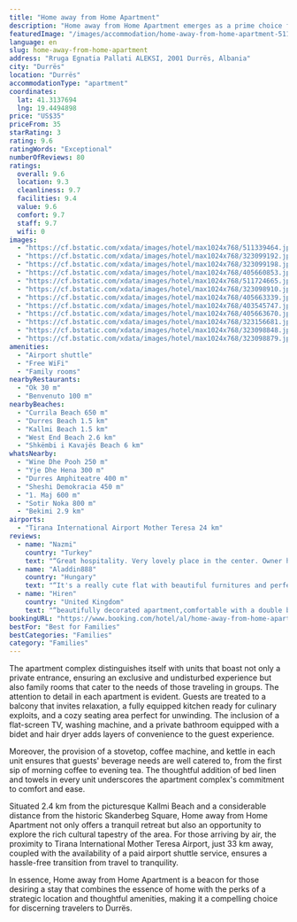 ```yaml
---
title: "Home away from Home Apartment"
description: "Home away from Home Apartment emerges as a prime choice for travelers seeking the comfort of home blended with the convenience of hotel-like amenities in Durrës."
featuredImage: "/images/accommodation/home-away-from-home-apartment-511339464.jpg"
language: en
slug: home-away-from-home-apartment
address: "Rruga Egnatia Pallati ALEKSI, 2001 Durrës, Albania"
city: "Durrës"
location: "Durrës"
accommodationType: "apartment"
coordinates:
  lat: 41.3137694
  lng: 19.4494898
price: "US$35"
priceFrom: 35
starRating: 3
rating: 9.6
ratingWords: "Exceptional"
numberOfReviews: 80
ratings:
  overall: 9.6
  location: 9.3
  cleanliness: 9.7
  facilities: 9.4
  value: 9.6
  comfort: 9.7
  staff: 9.7
  wifi: 0
images:
  - "https://cf.bstatic.com/xdata/images/hotel/max1024x768/511339464.jpg?k=3374b16af99c319ddf0e83ef89ec16f7442a9d21db9a839c3ced1a374268cc1a&o=&hp=1"
  - "https://cf.bstatic.com/xdata/images/hotel/max1024x768/323099192.jpg?k=f80c28c7f7754e3346a2a9dd8ce9a86286a3c55c2819dc66b6d9720cbef27ed6&o=&hp=1"
  - "https://cf.bstatic.com/xdata/images/hotel/max1024x768/323099198.jpg?k=13698f6139e25e05b3c0615ebfe20f83441e0baf30b890af46389d2defd26119&o=&hp=1"
  - "https://cf.bstatic.com/xdata/images/hotel/max1024x768/405660853.jpg?k=0ba8341ed10ee631492b284a5887b32972b5df6365061f8c947f2864026a5cf5&o=&hp=1"
  - "https://cf.bstatic.com/xdata/images/hotel/max1024x768/511724665.jpg?k=beed986fcaf08457f8b209587441bb3b0d531a7c3358dd0fec921213ba86d544&o=&hp=1"
  - "https://cf.bstatic.com/xdata/images/hotel/max1024x768/323098910.jpg?k=72e303f537b3089dab9c3323284d11c15a9c02b717289fd09b7eb97d0e77d1ba&o=&hp=1"
  - "https://cf.bstatic.com/xdata/images/hotel/max1024x768/405663339.jpg?k=01c1b006cabe418607029403304a58a04fee6a14b4ca7abc579ddea1e2a85daf&o=&hp=1"
  - "https://cf.bstatic.com/xdata/images/hotel/max1024x768/403545747.jpg?k=651c6ead97a1b9bc6f9320bcee308f9de9632c21f5d80bf45459c07fecc6a053&o=&hp=1"
  - "https://cf.bstatic.com/xdata/images/hotel/max1024x768/405663670.jpg?k=6973ca100ab10376a68e11122087c1c8a30acf7c08507c14881766bd5aa52ff1&o=&hp=1"
  - "https://cf.bstatic.com/xdata/images/hotel/max1024x768/323156681.jpg?k=a4fb798fe37e294b8ea935e9a709a60e5ef47dc400d7c6a98f04fb72fa375920&o=&hp=1"
  - "https://cf.bstatic.com/xdata/images/hotel/max1024x768/323098848.jpg?k=af187813bd2bdc1d43f89aa77de043c9d6acb4a2e9f8ed6db6851a3e4fadc63b&o=&hp=1"
  - "https://cf.bstatic.com/xdata/images/hotel/max1024x768/323098879.jpg?k=2fc23b6c115f5c147cf7b6df01a5c6f5e28ff293f05be7711d457c852f3d7f9b&o=&hp=1"
amenities:
  - "Airport shuttle"
  - "Free WiFi"
  - "Family rooms"
nearbyRestaurants:
  - "Ok 30 m"
  - "Benvenuto 100 m"
nearbyBeaches:
  - "Currila Beach 650 m"
  - "Durres Beach 1.5 km"
  - "Kallmi Beach 1.5 km"
  - "West End Beach 2.6 km"
  - "Shkëmbi i Kavajës Beach 6 km"
whatsNearby:
  - "Wine Dhe Pooh 250 m"
  - "Yje Dhe Hena 300 m"
  - "Durres Amphiteatre 400 m"
  - "Sheshi Demokracia 450 m"
  - "1. Maj 600 m"
  - "Sotir Noka 800 m"
  - "Bekimi 2.9 km"
airports:
  - "Tirana International Airport Mother Teresa 24 km"
reviews:
  - name: "Nazmi"
    country: "Turkey"
    text: "“Great hospitality. Very lovely place in the center. Owner help us a lot. I would highly recommend”"
  - name: "Aladdin888"
    country: "Hungary"
    text: "“It's a really cute flat with beautiful furnitures and perfect kitchen. The citycenter is in the neighborhood, under the flat there are butcher, coffeeshop and bakery as well.”"
  - name: "Hiren"
    country: "United Kingdom"
    text: "“beautifully decorated apartment,comfortable with a double bedroom and a single bedroom,short walking distance to restaurants,beach,local markets.Very clean inside and the owner is extremely kind and helpful with everything,he speaks fluent...”"
bookingURL: "https://www.booking.com/hotel/al/home-away-from-home-apartment.en-gb.html?aid=8035640"
bestFor: "Best for Families"
bestCategories: "Families"
category: "Families"
---
```


The apartment complex distinguishes itself with units that boast not only a private entrance, ensuring an exclusive and undisturbed experience but also family rooms that cater to the needs of those traveling in groups. The attention to detail in each apartment is evident. Guests are treated to a balcony that invites relaxation, a fully equipped kitchen ready for culinary exploits, and a cozy seating area perfect for unwinding. The inclusion of a flat-screen TV, washing machine, and a private bathroom equipped with a bidet and hair dryer adds layers of convenience to the guest experience.

Moreover, the provision of a stovetop, coffee machine, and kettle in each unit ensures that guests' beverage needs are well catered to, from the first sip of morning coffee to evening tea. The thoughtful addition of bed linen and towels in every unit underscores the apartment complex's commitment to comfort and ease.

Situated 2.4 km from the picturesque Kallmi Beach and a considerable distance from the historic Skanderbeg Square, Home away from Home Apartment not only offers a tranquil retreat but also an opportunity to explore the rich cultural tapestry of the area. For those arriving by air, the proximity to Tirana International Mother Teresa Airport, just 33 km away, coupled with the availability of a paid airport shuttle service, ensures a hassle-free transition from travel to tranquility.

In essence, Home away from Home Apartment is a beacon for those desiring a stay that combines the essence of home with the perks of a strategic location and thoughtful amenities, making it a compelling choice for discerning travelers to Durrës.
